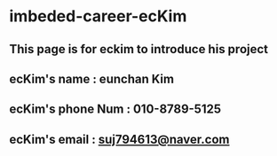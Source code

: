 # imbeded-career-ecKim
## This page is for eckim to introduce his project

## ecKim's name : eunchan Kim
## ecKim's phone Num : 010-8789-5125
## ecKim's email : suj794613@naver.com
